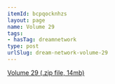 ```yaml
---
itemId: bcpqocknhzs
layout: page
name: Volume 29
tags:
- hasTag: dreamnetwork
type: post
urlSlug: dream-network-volume-29
---
```

<a href="../files/Volume_29.zip" download>Volume 29 (.zip file, 14mb)</a>